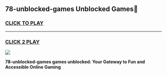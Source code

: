 
## 78-unblocked-games Unblocked Games👋
<h3>
<a href="https://news.freeplayer.one?title=78-unblocked-games&ref=16F">CLICK TO PLAY</a></h3>
<hr>

<h3>
<a href="https://news.freeplayer.one?title=78-unblocked-games&ref=16F">CLICK 2 PLAY</a>
  
</h3>

<a href="https://news.freeplayer.one?title=78-unblocked-games&ref=16F/"><img src="https://clearcache.store/games.png"></a>


**78-unblocked-games games unblocked: Your Gateway to Fun and Accessible Online Gaming**
